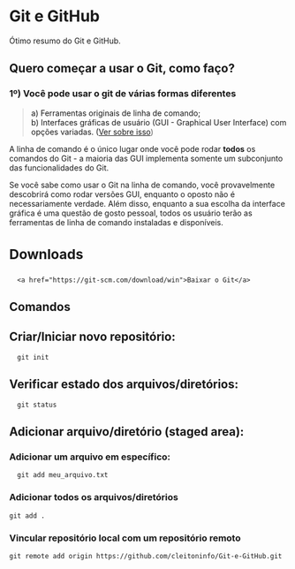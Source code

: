 # Git e GitHub

Ótimo resumo do Git e GitHub.



## <a name=“2.1”><a/> Quero começar a usar o Git, como faço?
  
<h3> 1º) Você pode usar o git de várias formas diferentes</h3>

> a) Ferramentas originais de linha de comando;<br/>
> b) Interfaces gráficas de usuário (GUI - Graphical User Interface) com opções variadas. (<a href="https://git-scm.com/downloads/guis">Ver sobre isso</a>)

A linha de comando é o único lugar onde você pode rodar <b>todos</b> os comandos do Git - a maioria das GUI implementa somente um subconjunto das funcionalidades do Git. 

Se você sabe como usar o Git na linha de comando, você provavelmente descobrirá como rodar versões GUI, enquanto o oposto não é necessariamente verdade. Além disso, enquanto a sua escolha da interface gráfica é uma questão de gosto pessoal, todos os usuário terão as ferramentas de linha de comando instaladas e disponíveis.


## <a name=“2.2”><a/> <h3>Downloads</h3>

      <a href="https://git-scm.com/download/win">Baixar o Git</a>
  
## <a name=“3”><a/> Comandos

<h2> Criar/Iniciar novo repositório: </h2>

      git init

<h2> Verificar estado dos arquivos/diretórios: </h2>

      git status
  
<h2> Adicionar arquivo/diretório (staged area): </h2>

<h3> Adicionar um arquivo em específico: </h3>

      git add meu_arquivo.txt

<h3> Adicionar todos os arquivos/diretórios </h3>

    git add .

<h3>Vincular repositório local com um repositório remoto</h3>
  
    git remote add origin https://github.com/cleitoninfo/Git-e-GitHub.git


